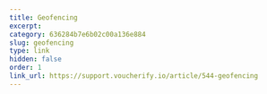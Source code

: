 ```yaml
---
title: Geofencing
excerpt: 
category: 636284b7e6b02c00a136e884
slug: geofencing
type: link
hidden: false
order: 1
link_url: https://support.voucherify.io/article/544-geofencing
---
```

